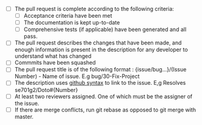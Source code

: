 - [ ] The pull request is complete according to the following criteria:
  - [ ] Acceptance criteria have been met
  - [ ] The documentation is kept up-to-date
  - [ ] Comprehensive tests (if applicable) have been generated and all pass.
- [ ] The pull request describes the changes that have been made, and enough information is present in the description for any developer to understand what has changed
- [ ] Commmits have been squashed
- [ ] The pull request title is of the following format : {issue/bug...}/(Issue Number) - Name of issue. E.g bug/30-Fix-Project
- [ ] The description uses [github syntax](https://help.github.com/en/github/managing-your-work-on-github/linking-a-pull-request-to-an-issue) to link to the issue. E,g Resolves se701g2/Doto#{Number}
- [ ] At least two reviewers assigned. One of which must be the assigner of the issue.
- [ ] If there are merge conflicts, run git rebase as opposed to git merge with master.

